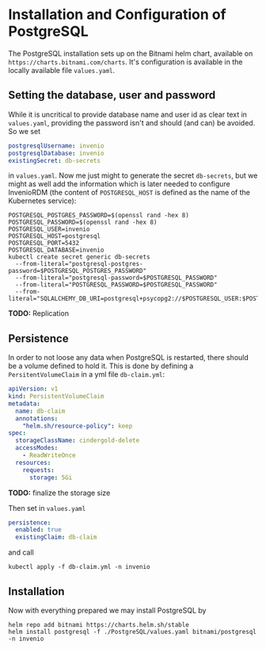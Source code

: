 # Installation and Configuration of PostgreSQL

The PostgreSQL installation sets up on the Bitnami helm chart, available on 
`https://charts.bitnami.com/charts`. It's configuration is available in the locally available file
`values.yaml`.

## Setting the database, user and password

While it is uncritical to provide database name and user id as clear text in `values.yaml`, providing the 
password isn't and should (and can) be avoided. So we set 
```yaml
postgresqlUsername: invenio
postgresqlDatabase: invenio
existingSecret: db-secrets
```
in `values.yaml`. Now me just might to generate the secret `db-secrets`, but we might as well add the information
which is later needed to configure InvenioRDM (the content of `POSTGRESQL_HOST` is defined as the name of the 
Kubernetes service):
```shell
POSTGRESQL_POSTGRES_PASSWORD=$(openssl rand -hex 8)
POSTGRESQL_PASSWORD=$(openssl rand -hex 8)
POSTGRESQL_USER=invenio
POSTGRESQL_HOST=postgresql
POSTGRESQL_PORT=5432
POSTGRESQL_DATABASE=invenio
kubectl create secret generic db-secrets  
  --from-literal="postgresql-postgres-password=$POSTGRESQL_POSTGRES_PASSWORD"
  --from-literal="postgresql-password=$POSTGRESQL_PASSWORD"
  --from-literal="POSTGRESQL_PASSWORD=$POSTGRESQL_PASSWORD"
  --from-literal="SQLALCHEMY_DB_URI=postgresql+psycopg2://$POSTGRESQL_USER:$POSTGRESQL_PASSWORD@$POSTGRESQL_HOST:$POSTGRESQL_PORT/$POSTGRESQL_DATABASE"
```

**TODO:** Replication

## Persistence

In order to not loose any data when PostgreSQL is restarted, there should be a volume defined to hold it. This is 
done by defining a `PersitentVolumeClaim` in a yml file `db-claim.yml`:

```yaml
apiVersion: v1
kind: PersistentVolumeClaim
metadata:
  name: db-claim
  annotations:
    "helm.sh/resource-policy": keep
spec:
  storageClassName: cindergold-delete
  accessModes:
    - ReadWriteOnce
  resources:
    requests:
      storage: 5Gi
```
**TODO:** finalize the storage size

Then set in `values.yaml`
```yaml
persistence:
  enabled: true
  existingClaim: db-claim
```
and call
```shell
kubectl apply -f db-claim.yml -n invenio
```

## Installation

Now with everything prepared we may install PostgreSQL by

```shell
helm repo add bitnami https://charts.helm.sh/stable
helm install postgresql -f ./PostgreSQL/values.yaml bitnami/postgresql -n invenio
```
